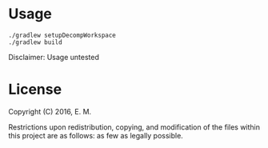 Usage
=====
```
./gradlew setupDecompWorkspace
./gradlew build
```
Disclaimer: Usage untested

License
=======
Copyright (C) 2016, E. M.

Restrictions upon redistribution, copying, and modification of the 
files within this project are as follows: as few as legally possible.